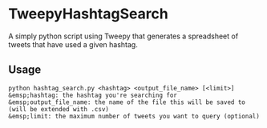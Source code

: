 # TweepyHashtagSearch
A simply python script using Tweepy that generates a spreadsheet of tweets that have used a given hashtag.

## Usage
```
python hashtag_search.py <hashtag> <output_file_name> [<limit>]
&emsp;hashtag: the hashtag you're searching for
&emsp;output_file_name: the name of the file this will be saved to (will be extended with .csv)
&emsp;limit: the maximum number of tweets you want to query (optional)
```